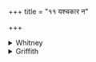+++
title = "११ यश्चकार न"

+++

<details><summary>Whitney</summary>

### Translation
11. He who hath made hath not been able to make; he hath crushed a foot,  
a finger; he, fortuneless, hath made what is excellent for us \[who  
are\] fortunate ones.

### Notes
The first three pādas are identical with iv. 18. 6 **a-c**, and our  
**d** here is read by Ppp. in that hymn ⌊but with *abhagā* for *-gó*⌋.  
The Anukr. gives the same false definition of meter in both places. ⌊See  
notes to iv. 18. 6.⌋
</details>

<details><summary>Griffith</summary>

No power had he who wrought the spell: he hurt his foot, he broke his toe. Unlucky for his wealthy lords, he hath wrought happiness for us.
</details>
